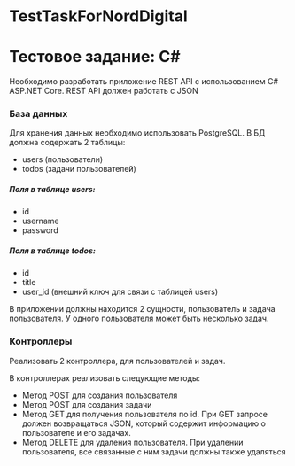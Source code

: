 # TestTaskForNordDigital

# Тестовое задание: C#

Необходимо разработать приложение REST API с использованием C# ASP.NET Core. REST API должен работать с JSON
### База данных
Для хранения данных необходимо использовать PostgreSQL. В БД должна содержать 2 таблицы:
- users (пользователи)
- todos (задачи пользователей)
##### Поля в таблице users:
- id
- username
- password
##### Поля в таблице todos:
- id
- title
- user_id (внешний ключ для связи с таблицей users)

В приложении должны находится 2 сущности, пользователь и задача пользователя. У одного пользователя может быть несколько задач.

### Контроллеры
Реализовать 2 контроллера, для пользователей и задач.

В контроллерах реализовать следующие методы:

 - Метод POST для создания пользователя
 - Метод POST для создания задачи
 - Метод GET для получения пользователя по id. При GET запросе должен возвращаться JSON, который содержит информацию о пользователе и его задачах.
 - Метод DELETE для удаления пользователя. При удалении пользователя, все связанные с ним задачи должны также удаляться
